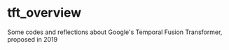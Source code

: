 # tft_overview
Some codes and reflections about Google's Temporal Fusion Transformer, proposed in 2019
